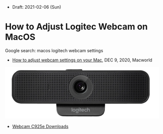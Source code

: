* Draft: 2021-02-06 (Sun)

# How to Adjust Logitec Webcam on MacOS

Google search: macos logitech webcam settings
* [How to adjust webcam settings on your Mac](https://www.macworld.com/article/221765/how-to-tweak-settings-on-your-webcam.html), DEC 9, 2020, Macworld


<img src='images/c925e-feature-2-v2.webp'>

* [Webcam C925e Downloads](https://prosupport.logi.com/hc/en-us/articles/360039579114-Download-Stub-C925e-Webcam)
